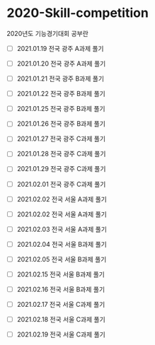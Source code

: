 # 2020-Skill-competition
2020년도 기능경기대회 공부란

- [ ] 2021.01.19 전국 광주 A과제 풀기
- [ ] 2021.01.20 전국 광주 A과제 풀기
-[ ] 2021.01.21 전국 광주 B과제 풀기
-[ ] 2021.01.22 전국 광주 B과제 풀기
-[ ] 2021.01.25 전국 광주 B과제 풀기
-[ ] 2021.01.26 전국 광주 B과제 풀기
-[ ] 2021.01.27 전국 광주 C과제 풀기
-[ ] 2021.01.28 전국 광주 C과제 풀기
-[ ] 2021.01.29 전국 광주 C과제 풀기
-[ ] 2021.02.01 전국 광주 C과제 풀기
-[ ] 2021.02.02 전국 서울 A과제 풀기
-[ ] 2021.02.02 전국 서울 A과제 풀기
-[ ] 2021.02.03 전국 서울 A과제 풀기
-[ ] 2021.02.04 전국 서울 B과제 풀기
-[ ] 2021.02.05 전국 서울 B과제 풀기
-[ ] 2021.02.15 전국 서울 B과제 풀기
-[ ] 2021.02.16 전국 서울 B과제 풀기
-[ ] 2021.02.17 전국 서울 C과제 풀기
-[ ] 2021.02.18 전국 서울 C과제 풀기
-[ ] 2021.02.19 전국 서울 C과제 풀기



